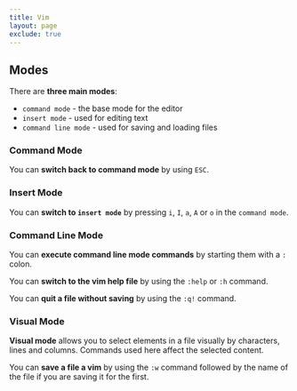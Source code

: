 ```yaml
---
title: Vim
layout: page
exclude: true
---
```


## Modes

There are **three main modes**:

- `command mode` - the base mode for the editor
- `insert mode` - used for editing text
- `command line mode` - used for saving and loading files

### Command Mode

You can **switch back to command mode** by using `ESC`.


### Insert Mode

You can **switch to `insert mode`** by pressing `i`, `I`, `a`, `A` or `o` in the `command mode`.

### Command Line Mode

You can **execute command line mode commands** by starting them with a `:` colon.

You can **switch to the vim help file** by using the `:help` or `:h` command.

You can **quit a file without saving** by using the `:q!` command.

### Visual Mode

**Visual mode** allows you to select elements in a file visually by characters, lines and columns. Commands used here affect the selected content.

You can **save a file a vim** by using the `:w` command followed by the name of the file if you are saving it for the first.
<!--stackedit_data:
eyJoaXN0b3J5IjpbLTQ1NTM4ODYzMSwtMzk2ODQ2NDkxLC0xOD
Y2MDEyOTQyLC00NjgwODUyNTksLTEyMTE4MDA2NzksMTE4NTM2
NDYwMV19
-->